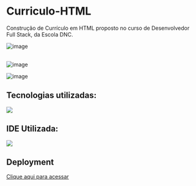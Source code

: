 # Curriculo-HTML
Construção de Currículo em HTML proposto no curso de Desenvolvedor Full Stack, da Escola DNC.

![image](https://github.com/matheus-psd/Curriculo-HTML/assets/169220207/6e94d04b-5871-4685-97b2-512a817c0135)
<br><br>

![image](https://github.com/matheus-psd/Curriculo-HTML/assets/169220207/8a39b782-a035-4608-9799-02af45e79121)


![image](https://github.com/matheus-psd/Curriculo-HTML/assets/169220207/1060d15c-6662-44de-849d-2409b006d44e)


<h2>Tecnologias utilizadas:</h2>
<img src="https://skillicons.dev/icons?i=html,css" style="max-width: 100%;"><br>

<h2>IDE Utilizada:</h2>
<img src="https://camo.githubusercontent.com/513e03fc97acb466e27d445394532ade8d90363a266a4e8ff9526e2c49db0f67/68747470733a2f2f696d672e736869656c64732e696f2f62616467652f56697375616c5f53747564696f5f436f64652d3030373844343f7374796c653d666f722d7468652d6261646765266c6f676f3d76697375616c25323073747564696f253230636f6465266c6f676f436f6c6f723d7768697465" data-canonical-src="https://img.shields.io/badge/Visual_Studio_Code-0078D4?style=for-the-badge&amp;logo=visual%20studio%20code&amp;logoColor=white" style="max-width: 100%;"><br>

<h2>Deployment</h2>
<a target="_blank" href="https://main--curriculo-matheus-pereira.netlify.app/"> Clique aqui para acessar </a>
